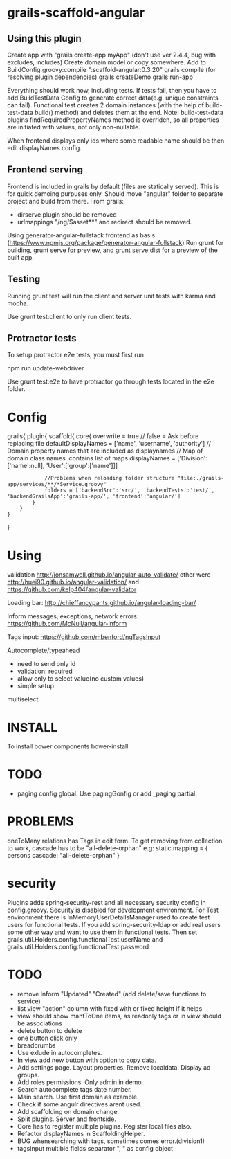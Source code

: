 grails-scaffold-angular
=======================

Using this plugin
-----------------

Create app with "grails create-app myApp" (don't use ver 2.4.4, bug with excludes, includes)
Create domain model or copy somewhere.
Add to BuildConfig.groovy:compile ":scaffold-angular:0.3.20"
grails compile (for resolving plugin dependencies)
grails createDemo
grails run-app

Everything should work now, including tests.
If tests fail, then you have to add BuildTestData Config to generate correct data(e.g. unique constraints can fail).
Functional test creates 2 domain instances (with the help of build-test-data build() method) and deletes them at the end.
Note: build-test-data plugins findRequiredPropertyNames method is overriden, so all properties are initiated with values, not only non-nullable.

When frontend displays only ids where some readable name should be then edit displayNames config.

Frontend serving
--------------
Frontend is included in grails by default (files are statically served). This is for quick demoing purpuses only. 
Should move "angular" folder to separate project and build from there.
From grails:
* dirserve plugin should be removed
* urlmappings "/ng/\$asset**" and redirect should be removed.

Using generator-angular-fullstack frontend as basis (https://www.npmjs.org/package/generator-angular-fullstack)
Run 
grunt for building, 
grunt serve for preview, and 
grunt serve:dist for a preview of the built app.


Testing
-------------
Running grunt test will run the client and server unit tests with karma and mocha.

Use grunt test:client to only run client tests.

Protractor tests
-------------
To setup protractor e2e tests, you must first run

npm run update-webdriver

Use grunt test:e2e to have protractor go through tests located in the e2e folder.


Config
====
grails{
	plugin{
		scaffold{
			core{
				overwrite = true // false = Ask before replacing file
				defaultDisplayNames = ['name', 'username', 'authority'] // Domain property names that are included as displaynames
				// Map of domain class names. contains list of maps
				displayNames = ['Division':['name':null], 'User':['group':['name']]]
				
				//Problems when reloading folder structure "file:./grails-app/services/**/*Service.groovy"
				folders = ['backendSrc':'src/', 'backendTests':'test/', 'backendGrailsApp':'grails-app/', 'frontend':'angular/']
			}
		}
	}
}



Using
=====

validation
http://jonsamwell.github.io/angular-auto-validate/
other were http://huei90.github.io/angular-validation/ and https://github.com/kelp404/angular-validator

Loading bar: http://chieffancypants.github.io/angular-loading-bar/

Inform messages, exceptions, network errors: https://github.com/McNull/angular-inform

Tags input: https://github.com/mbenford/ngTagsInput

Autocomplete/typeahead
* need to send only id
* validation: required
* allow only to select value(no custom values)
* simple setup

multiselect

INSTALL
====
To install  bower components
bower-install

TODO
====
* paging config global: Use pagingGonfig or add _paging partial.


PROBLEMS
====
oneToMany relations has Tags in edit form. To get removing from collection to work, cascade has to be "all-delete-orphan"
e.g:
static mapping = {
	persons cascade: "all-delete-orphan"
}	

security
===

Plugins adds spring-security-rest and all necessary security config in config.groovy.
Security is disabled for development environment. 
For Test environment there is InMemoryUserDetailsManager used to create test users for functional tests.
If you add spring-security-ldap or add real users some other way and want to use them in functional tests. 
Then set grails.util.Holders.config.functionalTest.userName and grails.util.Holders.config.functionalTest.password

		
TODO
=====

* remove Inform "Updated" "Created" (add delete/save functions to service)
* list view "action" column with fixed with or fixed height if it helps
* view should show mantToOne items, as readonly tags or  in view should be associations
* delete button to delete
* one button click only
* breadcrumbs
* Use exlude in autocompletes.
* In view add new button with option to copy data.
* Add settings page. Layout properties. Remove localdata. Display ad groups.
* Add roles permissions. Only admin in demo.
* Search autocomplete tags date number.
* Main search. Use first domain as example.
* Check if some angulr directives arent used.
* Add scaffolding on domain change.
* Split plugins. Server and frontside.
* Core has to register multiple plugins. Register local files also.
* Refactor displayNames in ScaffoldingHelper.
* BUG whensearching with tags, sometimes comes error.(division1)
* tagsInput multible fields separator ", " as config object
